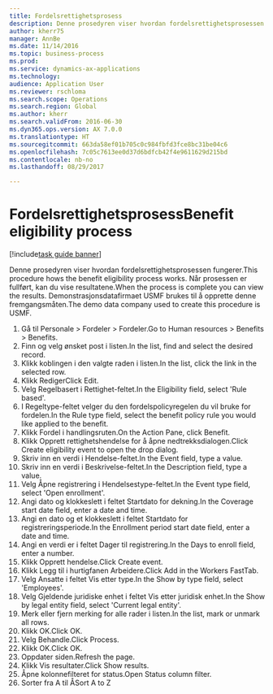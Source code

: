 ```yaml
--- 
title: Fordelsrettighetsprosess
description: Denne prosedyren viser hvordan fordelsrettighetsprosessen fungerer.
author: kherr75
manager: AnnBe
ms.date: 11/14/2016
ms.topic: business-process
ms.prod: 
ms.service: dynamics-ax-applications
ms.technology: 
audience: Application User
ms.reviewer: rschloma
ms.search.scope: Operations
ms.search.region: Global
ms.author: kherr
ms.search.validFrom: 2016-06-30
ms.dyn365.ops.version: AX 7.0.0
ms.translationtype: HT
ms.sourcegitcommit: 663da58ef01b705c0c984fbfd3fce8bc31be04c6
ms.openlocfilehash: 7c05c7613ee0d37d6bdfcb42f4e9611629d215bd
ms.contentlocale: nb-no
ms.lasthandoff: 08/29/2017

---
```

# <a name="benefit-eligibility-process"></a><span data-ttu-id="ae2c1-103">Fordelsrettighetsprosess</span><span class="sxs-lookup"><span data-stu-id="ae2c1-103">Benefit eligibility process</span></span>

[!include[task guide banner](../../includes/task-guide-banner.md)]

<span data-ttu-id="ae2c1-104">Denne prosedyren viser hvordan fordelsrettighetsprosessen fungerer.</span><span class="sxs-lookup"><span data-stu-id="ae2c1-104">This procedure hows the benefit eligibility process works.</span></span> <span data-ttu-id="ae2c1-105">Når prosessen er fullført, kan du vise resultatene.</span><span class="sxs-lookup"><span data-stu-id="ae2c1-105">When the process is complete you can view the results.</span></span> <span data-ttu-id="ae2c1-106">Demonstrasjonsdatafirmaet USMF brukes til å opprette denne fremgangsmåten.</span><span class="sxs-lookup"><span data-stu-id="ae2c1-106">The demo data company used to create this procedure is USMF.</span></span>

1. <span data-ttu-id="ae2c1-107">Gå til Personale > Fordeler > Fordeler.</span><span class="sxs-lookup"><span data-stu-id="ae2c1-107">Go to Human resources > Benefits > Benefits.</span></span>
2. <span data-ttu-id="ae2c1-108">Finn og velg ønsket post i listen.</span><span class="sxs-lookup"><span data-stu-id="ae2c1-108">In the list, find and select the desired record.</span></span>
3. <span data-ttu-id="ae2c1-109">Klikk koblingen i den valgte raden i listen.</span><span class="sxs-lookup"><span data-stu-id="ae2c1-109">In the list, click the link in the selected row.</span></span>
4. <span data-ttu-id="ae2c1-110">Klikk Rediger</span><span class="sxs-lookup"><span data-stu-id="ae2c1-110">Click Edit.</span></span>
5. <span data-ttu-id="ae2c1-111">Velg Regelbasert i Rettighet-feltet.</span><span class="sxs-lookup"><span data-stu-id="ae2c1-111">In the Eligibility field, select 'Rule based'.</span></span>
6. <span data-ttu-id="ae2c1-112">I Regeltype-feltet velger du den fordelspolicyregelen du vil bruke for fordelen.</span><span class="sxs-lookup"><span data-stu-id="ae2c1-112">In the Rule type field, select the benefit policy rule you would like applied to the benefit.</span></span>
7. <span data-ttu-id="ae2c1-113">Klikk Fordel i handlingsruten.</span><span class="sxs-lookup"><span data-stu-id="ae2c1-113">On the Action Pane, click Benefit.</span></span>
8. <span data-ttu-id="ae2c1-114">Klikk Opprett rettighetshendelse for å åpne nedtrekksdialogen.</span><span class="sxs-lookup"><span data-stu-id="ae2c1-114">Click Create eligibility event to open the drop dialog.</span></span>
9. <span data-ttu-id="ae2c1-115">Skriv inn en verdi i Hendelse-feltet.</span><span class="sxs-lookup"><span data-stu-id="ae2c1-115">In the Event field, type a value.</span></span>
10. <span data-ttu-id="ae2c1-116">Skriv inn en verdi i Beskrivelse-feltet.</span><span class="sxs-lookup"><span data-stu-id="ae2c1-116">In the Description field, type a value.</span></span>
11. <span data-ttu-id="ae2c1-117">Velg Åpne registrering i Hendelsestype-feltet.</span><span class="sxs-lookup"><span data-stu-id="ae2c1-117">In the Event type field, select 'Open enrollment'.</span></span>
12. <span data-ttu-id="ae2c1-118">Angi dato og klokkeslett i feltet Startdato for dekning.</span><span class="sxs-lookup"><span data-stu-id="ae2c1-118">In the Coverage start date field, enter a date and time.</span></span>
13. <span data-ttu-id="ae2c1-119">Angi en dato og et klokkeslett i feltet Startdato for registreringsperiode.</span><span class="sxs-lookup"><span data-stu-id="ae2c1-119">In the Enrollment period start date field, enter a date and time.</span></span>
14. <span data-ttu-id="ae2c1-120">Angi en verdi er i feltet Dager til registrering.</span><span class="sxs-lookup"><span data-stu-id="ae2c1-120">In the Days to enroll field, enter a number.</span></span>
15. <span data-ttu-id="ae2c1-121">Klikk Opprett hendelse.</span><span class="sxs-lookup"><span data-stu-id="ae2c1-121">Click Create event.</span></span>
16. <span data-ttu-id="ae2c1-122">Klikk Legg til i hurtigfanen Arbeidere.</span><span class="sxs-lookup"><span data-stu-id="ae2c1-122">Click Add in the Workers FastTab.</span></span>
17. <span data-ttu-id="ae2c1-123">Velg Ansatte i feltet Vis etter type.</span><span class="sxs-lookup"><span data-stu-id="ae2c1-123">In the Show by type field, select 'Employees'.</span></span>
18. <span data-ttu-id="ae2c1-124">Velg Gjeldende juridiske enhet i feltet Vis etter juridisk enhet.</span><span class="sxs-lookup"><span data-stu-id="ae2c1-124">In the Show by legal entity field, select 'Current legal entity'.</span></span>
19. <span data-ttu-id="ae2c1-125">Merk eller fjern merking for alle rader i listen.</span><span class="sxs-lookup"><span data-stu-id="ae2c1-125">In the list, mark or unmark all rows.</span></span>
20. <span data-ttu-id="ae2c1-126">Klikk OK.</span><span class="sxs-lookup"><span data-stu-id="ae2c1-126">Click OK.</span></span>
21. <span data-ttu-id="ae2c1-127">Velg Behandle.</span><span class="sxs-lookup"><span data-stu-id="ae2c1-127">Click Process.</span></span>
22. <span data-ttu-id="ae2c1-128">Klikk OK.</span><span class="sxs-lookup"><span data-stu-id="ae2c1-128">Click OK.</span></span>
23. <span data-ttu-id="ae2c1-129">Oppdater siden.</span><span class="sxs-lookup"><span data-stu-id="ae2c1-129">Refresh the page.</span></span>
24. <span data-ttu-id="ae2c1-130">Klikk Vis resultater.</span><span class="sxs-lookup"><span data-stu-id="ae2c1-130">Click Show results.</span></span>
25. <span data-ttu-id="ae2c1-131">Åpne kolonnefilteret for status.</span><span class="sxs-lookup"><span data-stu-id="ae2c1-131">Open Status column filter.</span></span>
26. <span data-ttu-id="ae2c1-132">Sorter fra A til Å</span><span class="sxs-lookup"><span data-stu-id="ae2c1-132">Sort A to Z</span></span>


